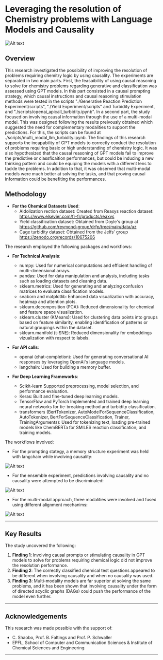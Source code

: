 # Leveraging the resolution of Chemistry problems with Language Models and Causality

![Alt text](./images/image_band_project.webp)

## Overview
This research investigated the possibility of improving the resolution of problems requiring chemitry logic by using causality. The experiments are separated in two main parts. First, the feasaibility of using causal reasoning to solve for chemistry problems regarding generative and classification was assessed using GPT models. In this part consisted in a causal prompting strategy, which causal instructions and causal reasoning stimulation methods were tested in the scripts "./Generative Reaction Prediction Experiment/scripts", "./Yield Experiment/scripts" and Turbidity Experiment, and "./scripts/openai_apicall_turbidity.ipynb". In a second part, the study focused on involving causal information through the use of a multi-modal model. This was designed following the results preivously obtained which suggested the need for complementary modalities to support the predictions. For this, the scripts can be found at ./scripts/multi_modal_llm_turbidity.ipynb. The findings of this research supports the incapability of GPT models to correctly conduct the resolution of problems requiring basic or high understanding of chemistry logic. It was also hypothesized that the causal reasoning of GPT models fail to improve the predictive or classficaition performances, but could be inducing a new thinking pattern and could be equiping the models with a different lens to tackle the problems. In addition to that, it was observed that multi-modal models were much better at solving the tasks, and that proving causal information could be benefiting the performances. 

## Methodology

- **For the Chemical Datasets Used**:  
  - Aldolization rection dataset: Created from Reaxys reaction dataset: https://www.elsevier.com/fr-fr/products/reaxys
  - Yield classification dataset: Obtained from Doyle's group at https://github.com/reymond-group/drfp/tree/main/data/az
  - Cage turbidity dataset: Obtained from the Jelfs' group https://zenodo.org/records/10675206
  

The research employed the following packages and workflows:

- **For Technical Analysis**:  
  - numpy: Used for numerical computations and efficient handling of multi-dimensional arrays.  
  - pandas: Used for data manipulation and analysis, including tasks such as loading datasets and cleaning data.
  - sklearn.metrics: Used for generating and analyzing confusion matrices to evaluate classification models.  
  - seaborn and matplotlib: Enhanced data visualization with accuracy, heatmap and attention plots.  
  - sklearn.decomposition (PCA): Reduced dimensionality for chemical and feature space visualization.
  - sklearn.cluster (KMeans): Used for clustering data points into groups based on feature similarity, enabling identification of patterns or natural groupings within the dataset.
  - sklearn.manifold (t-SNE): Reduced dimensionality for embeddings vizualization with respect to labels.

- **For API calls**: 
  - openai (chat-completion): Used for generating conversational AI responses by leveraging OpenAI's language models.
  - langchain: Used for building a memory buffer.

- **For Deep Learning Frameworks**:  
  - Scikit-learn Supported preprocessing, model selection, and performance evaluation.
  - Keras: Built and fine-tuned deep learning models.  
  - TensorFlow and PyTorch Implemented and trained deep learning neural networks for tie-breaking method and turbidity classification.  
  - transformers (BertTokenizer, AutoModelForSequenceClassification, AutoTokenizer, BertForSequenceClassification, Trainer, TrainingArguments): Used for tokenizing text, loading pre-trained models like ChemBERTa for SMILES reaction classification, and training models.


The workflows involved:
  - For the prompting stategy, a memory structure experiment was held with langchain while involving causality:

  ![Alt text](./images/scheme_workflow.jpeg)

  - For the ensemble experiment, predictions involving causality and no causality were attempted to be discriminated:

  ![Alt text](./images/ensemble_workflow.jpeg)

  - For the multi-modal approach, three modalities were involved and fused using different alignment mechanims:

  ![Alt text](./images/work_flow_multimodal.jpeg)

---

## Key Results
The study uncovered the following:
1. **Finding 1**: Involving causal prompts or stimulating causality in GPT models to solve for problems requiring chemical logic did not improve the resolution performance.
2. **Finding 2**: The correctly classified chemical test questions appeared to be different when involving causality and when no causality was used. 
3. **Finding 3**: Multi-modality models are far superior at solving the same problems, and it has been shown that involving causality under the form of directed acyclic graphs (DAGs) could push the performance of the model even further.

---

## Acknowledgements
This research was made possible with the support of:
- C. Shaobo, Prof. B. Faltings and Prof. P. Schwaller
- EPFL, School of Computer and Communication Sciences & Institute of Chemical Sciences and Engineering

---




